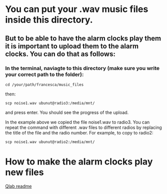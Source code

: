 # You can put your .wav music files inside this directory.
## But to be able to have the alarm clocks play them it is important to upload them to the alarm clocks. You can do that as follows:

### In the terminal, naviagte to this directory (make sure you write your correct path to the folder):

`cd /your/path/francesca/music_files`

then:

`scp noise1.wav ubunut@radio3:/media/mnt/`

and press enter. You should see the progress of the upload.

In the example above we copied the file noise1.wav to radio3. You can repeat the command with different .wav files to
different radios by replacing the title of the file and the radio number. For example, to copy to radio2:

`scp noise1.wav ubunut@radio2:/media/mnt/`

# How to make the alarm clocks play new files #
[Qlab readme](../qlab/README.md)
